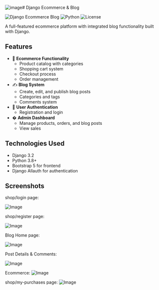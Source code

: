 ![image](https://github.com/user-attachments/assets/64c12b43-6ecc-470d-9683-673763de5d37)# Django Ecommerce & Blog

![Django Ecommerce Blog](https://img.shields.io/badge/Django-3.2-green) 
![Python](https://img.shields.io/badge/Python-3.8%2B-blue)
![License](https://img.shields.io/badge/License-MIT-yellow)

A full-featured ecommerce platform with integrated blog functionality built with Django.

## Features

- 🛒 **Ecommerce Functionality**
  - Product catalog with categories
  - Shopping cart system
  - Checkout process
  - Order management
- ✍️ **Blog System**
  - Create, edit, and publish blog posts
  - Categories and tags
  - Comments system
- 👥 **User Authentication**
  - Registration and login
- � **Admin Dashboard**
  - Manage products, orders, and blog posts
  - View sales

## Technologies Used

- Django 3.2
- Python 3.8+
- Bootstrap 5 for frontend
- Django Allauth for authentication

## Screenshots

shop/login page:

![Image](https://github.com/user-attachments/assets/84c8a00e-ba9e-409e-8490-23c3b21c9b58)

shop/register page:

![Image](https://github.com/user-attachments/assets/6f80ab14-b731-4c6c-9468-00e95376dd17)

Blog Home page:

![Image](https://github.com/user-attachments/assets/dd10898e-fd2e-4dfb-896b-a512197defd0)

Post Details & Comments:

![Image](https://github.com/user-attachments/assets/f021a4bf-780f-4369-8f0f-4ca1445e57a5)

Ecommerce:
![Image](https://github.com/user-attachments/assets/b33081c8-7f2b-47f7-ab0b-c8df8fdbad9b)

shop/my-purchases page:
![Image](https://github.com/user-attachments/assets/9af3c73d-9527-400b-9b50-09988ff2e649)
